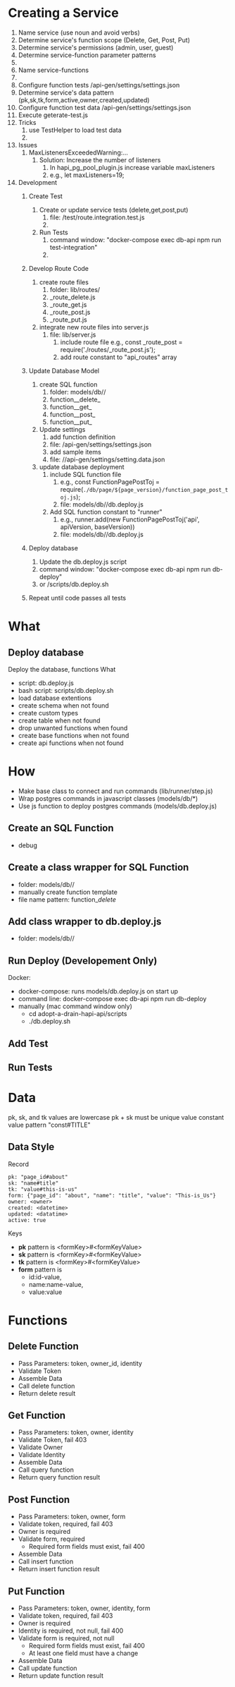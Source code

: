 # Creating a Service
1. Name service (use noun and avoid verbs)
2. Determine service's function scope (Delete, Get, Post, Put)
3. Determine service's permissions (admin, user, guest)
4. Determine service-function parameter patterns
5. 
6. Name service-functions
7. 
8. Configure function tests /api-gen/settings/settings.json
9. Determine service's data pattern (pk,sk,tk,form,active,owner,created,updated)
10. Configure function test data /api-gen/settings/settings.json
11. Execute geterate-test.js
12. Tricks
    1. use TestHelper to load test data
    2. 
13. Issues
    1. MaxListenersExceededWarning:...
        1. Solution: Increase the number of listeners
            1. In hapi_pg_pool_plugin.js increase variable maxListeners
            2. e.g., let maxListeners=19;
14. Development
    1. Create Test
        1. Create or update service tests (delete,get,post,put)  
           1. file: /test/route.integration.test.js
           2. 
        2. Run Tests
           1. command window: "docker-compose exec db-api npm run test-integration"
           2. 
    2. Develop Route Code 
       1. create route files
          1. folder: lib/routes/
          2. <service-name>_route_delete.js
          3. <service-name>_route_get.js
          4. <service-name>_route_post.js
          5. <service-name>_route_put.js
       2. integrate new route files into server.js
          1. file: lib/server.js
             1. include route file e.g., const <server-nam>_route_post = require('./routes/<server-name>_route_post.js');
             2. add route constant to "api_routes" array
        
    3. Update Database Model
       1. create SQL function 
          1. folder: models/db/<service-name>/<version>
          2. function_<service-name>\_delete_<param-types>
          3. function_<service-name>\_get_<param-types>
          4. function_<service-name>\_post_<param-types>
          5. function_<service-name>\_put_<param-types>
       2. Update settings
          1. add function definition 
          2. file: /api-gen/settings/settings.json
          3. add sample items 
          4. file: //api-gen/settings/setting.data.json
       3. update database deployment 
          1. include SQL function file
             1. e.g., const FunctionPagePostToj = require(`./db/page/${page_version}/function_page_post_toj.js`); 
             2. file: models/db/<service-name>/db.deploy.js
          2. Add SQL function constant to "runner"
             1. e.g., runner.add(new FunctionPagePostToj('api', apiVersion, baseVersion))
             2. file: models/db/<service-name>/db.deploy.js


    4. Deploy database
       1. Update the db.deploy.js script
       2. command window: "docker-compose exec db-api npm run db-deploy" 
       3. or /scripts/db.deploy.sh

    5. Repeat until code passes all tests
    

# What 
## Deploy database
Deploy the database, functions
What
* script: db.deploy.js
* bash script: scripts/db.deploy.sh 
* load database extentions
* create schema when not found
* create custom types
* create table when not found 
* drop unwanted functions when found
* create base functions when not found
* create api functions when not found

# How
* Make base class to connect and run commands (lib/runner/step.js)
* Wrap postgres commands in javascript classes (models/db/*)
* Use js function to deploy postgres commands (models/db.deploy.js)

## Create an SQL Function
* debug

## Create a class wrapper for SQL Function
* folder: models/db/<serviceName>/<serviceVersion>
* manually create function template
* file name pattern: function_<serviceName>_delete_<paramPattern>

## Add class wrapper to db.deploy.js
* folder: models/db/<serviceName>/<serviceVersion> 

## Run Deploy (Developement Only)
Docker:
* docker-compose: runs models/db.deploy.js on start up
* command line: docker-compose exec db-api npm run db-deploy
* manually (mac command window only) 
  * cd adopt-a-drain-hapi-api/scripts
  * ./db.deploy.sh

## Add Test

## Run Tests

# Data
pk, sk, and tk values are lowercase 
pk + sk must be unique value
constant value pattern "const#TITLE" 


## Data Style
  Record

    pk: "page_id#about"
    sk: "name#title"
    tk: "value#this-is-us"
    form: {"page_id": "about", "name": "title", "value": "This-is_Us"}
    owner: <owner>
    created: <datetime>
    updated: <datatime>
    active: true

Keys
* __pk__ pattern is \<formKey>#\<formKeyValue>
* __sk__ pattern is \<formKey>#\<formKeyValue>
* __tk__ pattern is \<formKey>#\<formKeyValue>
* __form__ pattern is
  * id:id-value, 
  * name:name-value, 
  * value:value

# Functions
## Delete Function
* Pass Parameters: token, owner_id, identity
* Validate Token
* Assemble Data
* Call delete function
* Return delete result

## Get Function
* Pass Parameters: token, owner, identity
* Validate Token, fail 403
* Validate Owner
* Validate Identity 
* Assemble Data
* Call query function
* Return query function result

## Post Function
* Pass Parameters: token, owner, form
* Validate token, required, fail 403
* Owner is required
* Validate form, required
  * Required form fields must exist, fail 400
* Assemble Data
* Call insert function
* Return insert function result

## Put Function
* Pass Parameters: token, owner, identity, form
* Validate token, required, fail 403
* Owner is required
* Identity is required, not null, fail 400
* Validate form is required, not null
  * Required form fields must exist, fail 400
  * At least one field must have a change 
* Assemble Data
* Call update function
* Return update function result


